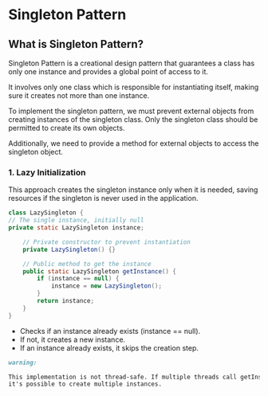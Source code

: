# Singleton Pattern

## What is Singleton Pattern?

Singleton Pattern is a creational design pattern that guarantees a class has only one instance and provides a global point of access to it.

It involves only one class which is responsible for instantiating itself, making sure it creates not more than one instance.

To implement the singleton pattern, we must prevent external objects from creating instances of the singleton class. Only the singleton class should be permitted to create its own objects.

Additionally, we need to provide a method for external objects to access the singleton object.

### 1. Lazy Initialization

This approach creates the singleton instance only when it is needed, saving resources if the singleton is never used in the application.

```java
class LazySingleton {
// The single instance, initially null
private static LazySingleton instance;

    // Private constructor to prevent instantiation
    private LazySingleton() {}

    // Public method to get the instance
    public static LazySingleton getInstance() {
        if (instance == null) {
            instance = new LazySingleton();
        }
        return instance;
    }
}
```

- Checks if an instance already exists (instance == null).
- If not, it creates a new instance.
- If an instance already exists, it skips the creation step.

```markdown
warning:

This implementation is not thread-safe. If multiple threads call getInstance() simultaneously when instance is null,
it's possible to create multiple instances.
```
